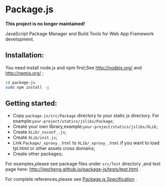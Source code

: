 # Package.js

**This project is no longer maintained!**

JavaScript Package Manager and Build Tools for Web App Framework development.

## Installation:

You need install node.js and npm first;See http://nodejs.org/ and http://npmjs.org/ ;
```bash
cd package-js
sudo npm install -g
```

## Getting started:

* Copy ```package-js/src/Package``` directory to your static js directory. For example:```your-project/statics/jslibs/Package```;
* Create your own library,example:```your-project/statics/jslibs/XLib```;
* Create ```XLib/_nsconf_.js```;
* Create ```XLib/init.js```;
* Link ```Package/_xproxy_.html``` to ```XLib/_xproxy_.html``` if you want to load tpl.html or other assets cross domains;
* Create other packages;

For examples,please see package files under `src/Test` directory ,and test page here: http://jexcheng.github.io/package-js/tests/test.html .

For complete references,please see [Package.js Specification](http://jexcheng.github.io/package-js/) .
